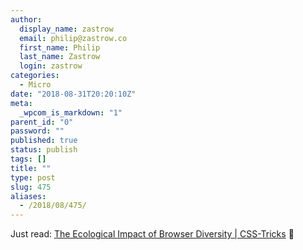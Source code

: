 ```yaml
---
author:
  display_name: zastrow
  email: philip@zastrow.co
  first_name: Philip
  last_name: Zastrow
  login: zastrow
categories:
  - Micro
date: "2018-08-31T20:20:10Z"
meta:
  _wpcom_is_markdown: "1"
parent_id: "0"
password: ""
published: true
status: publish
tags: []
title: ""
type: post
slug: 475
aliases:
  - /2018/08/475/
---
```

<p>Just read: <a href="https://css-tricks.com/the-ecological-impact-of-browser-diversity/">The Ecological Impact of Browser Diversity | CSS-Tricks</a> 📰</p>
